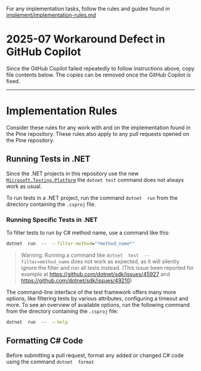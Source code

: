 
For any implementation tasks, follow the rules and guides found in [implement/implementation-rules.md](./../implement/implementation-rules.md)

# 2025-07 Workaround Defect in GitHub Copilot

Since the GitHub Copilot failed repeatedly to follow instructions above, copy file contents below. The copies can be removed once the GitHub Copilot is fixed.

----

# Implementation Rules

Consider these rules for any work with and on the implementation found in the Pine repository. These rules also apply to any pull requests opened on the Pine repository.

## Running Tests in .NET

Since the .NET projects in this repository use the new [`Microsoft.Testing.Platform`](https://learn.microsoft.com/en-us/dotnet/core/testing/microsoft-testing-platform-intro?tabs=dotnetcli) the `dotnet test` command does not always work as usual.

To run tests in a .NET project, run the command `dotnet  run` from the directory containing the `.csproj` file.

### Running Specific Tests in .NET

To filter tests to run by C# method name, use a command like this:

```cmd
dotnet  run  --  --filter-method="*method_name*"
```

> Warning: Running a command like `dotnet  test  --filter=method_name` does not work as expected, as it will silently ignore the filter and run all tests instead. (This issue been reported for example at <https://github.com/dotnet/sdk/issues/45927> and <https://github.com/dotnet/sdk/issues/49210>)

The command-line interface of the test framework offers many more options, like filtering tests by various attributes, configuring a timeout and more. To see an overview of available options, run the following command from the directory containing the `.csproj` file:

```cmd
dotnet  run  --  --help
```

## Formatting C# Code

Before submitting a pull request, format any added or changed C# code using the command `dotnet  format`

